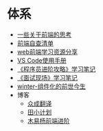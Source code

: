 # 体系

- [一些关于前端的思考][507]
- [前端自查清单](https://mp.weixin.qq.com/s/A8YyeM2N2MP23gEMzVLesw)
- [web前端学习资源分享](https://juejin.im/post/5a0c1956f265da430a501f51#heading-2)
- [VS Code使用手册][501]
- [《程序员进阶攻略》学习笔记][502]
- [《面试现场》学习笔记][505]
- [winter-组件化的前世今生][506]
- 博客
    - [众成翻译](https://www.zcfy.cc/entry)
    - [田小计划](https://www.cnblogs.com/wilber2013/)
    - [木易杨前端进阶](https://muyiy.vip/)
    
    


[501]: https://www.yuque.com/mingyi-8nuow/rm3h54/gdf9cq
[502]: https://github.com/jiangxia/FE-Knowledge/blob/master/posts/其他/《程序员进阶攻略》学习笔记.md
[505]: https://github.com/jiangxia/FE-Knowledge/blob/master/posts/其他/《面试现场》学习笔记.md
[506]: https://github.com/jiangxia/FE-Knowledge/blob/master/posts/其他/winter-组件化的前世今生.md
[507]: https://github.com/jiangxia/FE-Knowledge/blob/master/posts/其他/一些关于前端的思考.md

